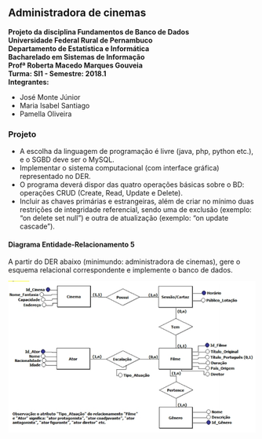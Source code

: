 ## Administradora de cinemas
__Projeto da disciplina Fundamentos de Banco de Dados__  
__Universidade Federal Rural de Pernambuco__  
__Departamento de Estatística e Informática__  
__Bacharelado em Sistemas de Informação__  
__Profª Roberta Macedo Marques Gouveia__  
__Turma: SI1 - Semestre: 2018.1__  
__Integrantes:__
* José Monte Júnior
* Maria Isabel Santiago
* Pamella Oliveira

### Projeto
* A escolha da linguagem de programação é livre (java, php, python etc.), e o SGBD deve ser o MySQL.
* Implementar o sistema computacional (com interface gráfica) representado no DER.
* O programa deverá dispor das quatro operações básicas sobre o BD: operações CRUD (Create, Read,
Update e Delete).
* Incluir as chaves primárias e estrangeiras, além de criar no mínimo duas restrições de integridade
referencial, sendo uma de exclusão (exemplo: “on delete set null”) e outra de atualização (exemplo: “on
update cascade”). 

#### Diagrama Entidade-Relacionamento 5
A partir do DER abaixo (minimundo: administradora de cinemas), gere o esquema relacional correspondente e
implemente o banco de dados.

![Cinema DER](assets/imgs/der_1_cinema.png)